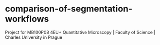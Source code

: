 # comparison-of-segmentation-workflows
Project for MB100P08 4EU+ Quantitative Microscopy | Faculty of Science | Charles University in Prague
